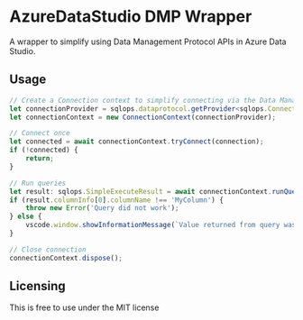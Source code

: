 # AzureDataStudio DMP Wrapper

A wrapper to simplify using Data Management Protocol APIs in Azure Data Studio.

## Usage
```ts
// Create a Connection context to simplify connecting via the Data Management Protocol
let connectionProvider = sqlops.dataprotocol.getProvider<sqlops.ConnectionProvider>('MSSQL', sqlops.DataProviderType.ConnectionProvider);
let connectionContext = new ConnectionContext(connectionProvider);

// Connect once
let connected = await connectionContext.tryConnect(connection);
if (!connected) {
    return;
}

// Run queries
let result: sqlops.SimpleExecuteResult = await connectionContext.runQueryAndReturn('select 1 as MyColumn');
if (result.columnInfo[0].columnName !== 'MyColumn') {
    throw new Error('Query did not work');
} else {
    vscode.window.showInformationMessage(`Value returned from query was ${result.rows[0][0].displayValue}`);
}

// Close connection
connectionContext.dispose();
```

## Licensing
This is free to use under the MIT license